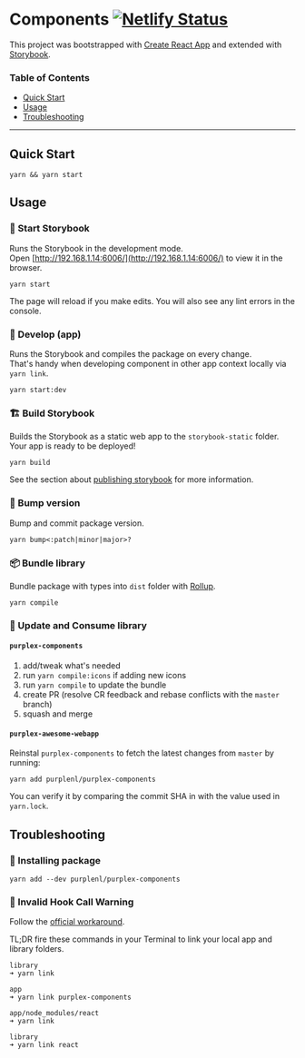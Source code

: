 # Components [![Netlify Status](https://api.netlify.com/api/v1/badges/12dc96bb-b265-43f8-a631-906c22495fff/deploy-status)](https://app.netlify.com/sites/purplex-components-bd1db7/deploys)

This project was bootstrapped with [Create React App](https://github.com/facebook/create-react-app) and extended with [Storybook](https://storybook.js.org/docs/react/get-started/introduction).

### Table of Contents

- [Quick Start](#quick-start)
- [Usage](#usage)
- [Troubleshooting](#troubleshooting)

---

## Quick Start

```
yarn && yarn start
```


## Usage

### 🚀 Start Storybook

Runs the Storybook in the development mode.\
Open [http://192.168.1.14:6006/](http://192.168.1.14:6006/) to view it in the browser.

```
yarn start
```

The page will reload if you make edits.
You will also see any lint errors in the console.

### 🦾 Develop (app)

Runs the Storybook and compiles the package on every change.\
That's handy when developing component in other app context locally via `yarn link`.

```
yarn start:dev
```

### 🏗️ Build Storybook

Builds the Storybook as a static web app to the `storybook-static` folder.\
Your app is ready to be deployed!

```
yarn build
```

See the section about [publishing storybook](https://storybook.js.org/docs/react/workflows/publish-storybook) for more information.


### 🥊 Bump version

Bump and commit package version.

```
yarn bump<:patch|minor|major>?
```

### 📦 Bundle library

Bundle package with types into `dist` folder with [Rollup](https://rollupjs.org/).

```
yarn compile
```

### 🍱 Update and Consume library

#### `purplex-components`

1. add/tweak what's needed
1. run `yarn compile:icons` if adding new icons
1. run `yarn compile` to update the bundle
1. create PR (resolve CR feedback and rebase conflicts with the `master` branch)
1. squash and merge

#### `purplex-awesome-webapp`

Reinstal `purplex-components` to fetch the latest changes from `master` by running:
```
yarn add purplenl/purplex-components
```  
You can verify it by comparing the commit SHA in with the value used in `yarn.lock`.

## Troubleshooting

### 🚧 Installing package

```
yarn add --dev purplenl/purplex-components
```


### 🚧 Invalid Hook Call Warning

Follow the [official workaround](https://reactjs.org/warnings/invalid-hook-call-warning.html#duplicate-react).

TL;DR fire these commands in your Terminal to link your local app and library folders.

```
library
➜ yarn link

app
➜ yarn link purplex-components

app/node_modules/react
➜ yarn link

library
➜ yarn link react
```
